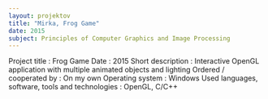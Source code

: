 ```yaml
---
layout: projektov
title: "Mirka, Frog Game"
date: 2015
subject: Principles of Computer Graphics and Image Processing 
---
```


Project title	:	Frog Game
Date	:	2015
Short description	:	Interactive OpenGL application with multiple animated objects and lighting
Ordered / cooperated by	:	On my own
Operating system	:	Windows
Used languages, software, tools and technologies	:	OpenGL, C/C++
